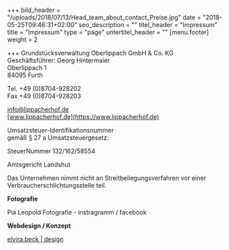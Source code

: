 +++
bild_header = "/uploads/2018/07/13/Head_team_about_contact_Preise.jpg"
date = "2018-05-25T09:46:31+02:00"
seo_description = ""
titel_header = "Impressum"
title = "Impressum"
type = "page"
untertitel_header = ""
[menu.footer]
weight = 2

+++
Grundstücksverwaltung Oberlippach GmbH & Co. KG  
Geschäftsführer: Georg Hintermaier  
Oberlippach 1  
84095 Furth

Tel. +49 (0)8704-928202  
Fax +49 (0)8704-928203

[info@lippacherhof.de](mailto:info@lippacherhof.de)  
[www.lippacherhof.de](https://www.lippacherhof.de)

Umsatzsteuer-Identifikationsnummer  
gemäß § 27 a Umsatzsteuergesetz:

SteuerNummer 132/162/58554

Amtsgericht Landshut

Das Unternehmen nimmt nicht an Streitbeilegungsverfahren vor einer Verbraucherschlichtungsstelle teil.

**Fotografie**

Pia Leopold Fotografie - instragramm / facebook

**Webdesign / Konzept**

[elvira.beck | design](http://elvirabeck-design.de)